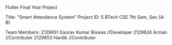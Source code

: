 Flutter Final Year Project

Title: "Smart Attendance System"
Project ID: 5
BTech CSE 7th Sem, Sec (A-B)

Team Members:
2129651 Gaurav Kumar Biswas   //Developer
2129624 Arman      //Contributer
2129653 Hardik      //Contributer
